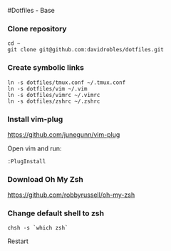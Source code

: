 #Dotfiles - Base

### Clone repository

```
cd ~
git clone git@github.com:davidrobles/dotfiles.git
```

### Create symbolic links

```
ln -s dotfiles/tmux.conf ~/.tmux.conf
ln -s dotfiles/vim ~/.vim
ln -s dotfiles/vimrc ~/.vimrc
ln -s dotfiles/zshrc ~/.zshrc
```

### Install vim-plug

https://github.com/junegunn/vim-plug

Open vim and run:

```
:PlugInstall
```

### Download Oh My Zsh

https://github.com/robbyrussell/oh-my-zsh

### Change default shell to zsh

```
chsh -s `which zsh`
```

Restart

